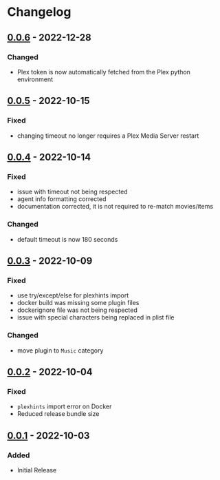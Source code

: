 # Changelog

## [0.0.6] - 2022-12-28
### Changed
- Plex token is now automatically fetched from the Plex python environment

## [0.0.5] - 2022-10-15
### Fixed
- changing timeout no longer requires a Plex Media Server restart

## [0.0.4] - 2022-10-14
### Fixed
- issue with timeout not being respected
- agent info formatting corrected
- documentation corrected, it is not required to re-match movies/items
### Changed
- default timeout is now 180 seconds

## [0.0.3] - 2022-10-09
### Fixed
- use try/except/else for plexhints import
- docker build was missing some plugin files
- dockerignore file was not being respected
- issue with special characters being replaced in plist file
### Changed
- move plugin to `Music` category

## [0.0.2] - 2022-10-04
### Fixed
- `plexhints` import error on Docker
- Reduced release bundle size

## [0.0.1] - 2022-10-03
### Added
- Initial Release

[0.0.1]: https://github.com/lizardbyte/themerr-plex/releases/tag/v0.0.1
[0.0.2]: https://github.com/lizardbyte/themerr-plex/releases/tag/v0.0.2
[0.0.3]: https://github.com/lizardbyte/themerr-plex/releases/tag/v0.0.3
[0.0.4]: https://github.com/lizardbyte/themerr-plex/releases/tag/v0.0.4
[0.0.5]: https://github.com/lizardbyte/themerr-plex/releases/tag/v0.0.5
[0.0.6]: https://github.com/lizardbyte/themerr-plex/releases/tag/v0.0.6
